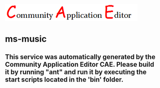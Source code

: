![CAE](https://github.com/patricia-cae/application-162/blob/master/microservice-163/img/logo.png)  

ms-music
===================


This service was automatically generated by the Community Application Editor CAE. Please build it by running "ant" and run it by executing the start scripts located in the 'bin' folder.
---------------
